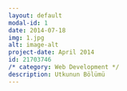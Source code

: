 ```yaml
---
layout: default
modal-id: 1
date: 2014-07-18
img: 1.jpg
alt: image-alt
project-date: April 2014
id: 21703746
/* category: Web Development */
description: Utkunun Bölümü
---
```

